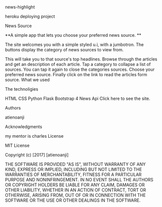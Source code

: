 news-highlight

heroku deploying project

News Source

**A simple app that lets you choose your preferred news source. **

The site welcomes you with a simple styled u.i, with a jumbotron. The buttons display the category of news sources to view from.

This will take you to that source's top headlines.
Browse through the articles and get an description of each article.
Tap a category to collapse a list of sources. You can tap it again to close the categories sources.
Choose your preferred news source.
Finally click on the link to read the articles form source.
What we used

The technoligies

HTML
CSS
Python
Flask
Bootstrap 4
News Api
Click here to see the site.

Authors

atienoanji

Acknowledgments

my mentor is charles
License

MIT License

Copyright (c) [2017] [atienoanji]

THE SOFTWARE IS PROVIDED "AS IS", WITHOUT WARRANTY OF ANY KIND, EXPRESS OR IMPLIED, INCLUDING BUT NOT LIMITED TO THE WARRANTIES OF MERCHANTABILITY, FITNESS FOR A PARTICULAR PURPOSE AND NONINFRINGEMENT. IN NO EVENT SHALL THE AUTHORS OR COPYRIGHT HOLDERS BE LIABLE FOR ANY CLAIM, DAMAGES OR OTHER LIABILITY, WHETHER IN AN ACTION OF CONTRACT, TORT OR OTHERWISE, ARISING FROM, OUT OF OR IN CONNECTION WITH THE SOFTWARE OR THE USE OR OTHER DEALINGS IN THE SOFTWARE.
